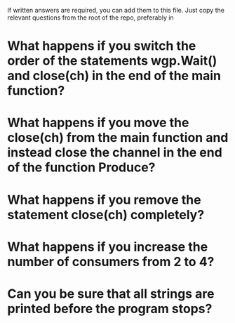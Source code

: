 If written answers are required, you can add them to this file. Just copy the
relevant questions from the root of the repo, preferably in


# What happens if you switch the order of the statements wgp.Wait() and close(ch) in the end of the main function?

# What happens if you move the close(ch) from the main function and instead close the channel in the end of the function Produce?

# What happens if you remove the statement close(ch) completely?

# What happens if you increase the number of consumers from 2 to 4?

# Can you be sure that all strings are printed before the program stops?

